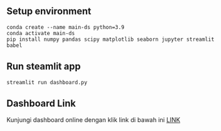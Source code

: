## Setup environment
```
conda create --name main-ds python=3.9
conda activate main-ds
pip install numpy pandas scipy matplotlib seaborn jupyter streamlit babel
```

## Run steamlit app
```
streamlit run dashboard.py
```

## Dashboard Link
Kunjungi dashboard online dengan klik link di bawah ini
[LINK](https://dcd-bike-sharing-project-zr.streamlit.app/)
